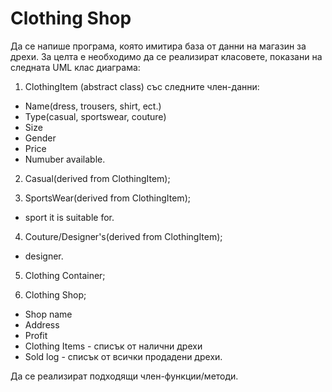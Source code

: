 # Clothing Shop

Да се напише програма, която имитира база от данни на магазин за дрехи. За целта е необходимо да се реализират класовете, показани на следната UML клас диаграма:


1. ClothingItem (abstract class) със следните член-данни:
 - Name(dress, trousers, shirt, ect.)
 - Type(casual, sportswear, couture)
 - Size
 - Gender
 - Price
 - Numuber available.

2. Casual(derived from ClothingItem);

3. SportsWear(derived from ClothingItem);
 - sport it is suitable for.

4. Couture/Designer's(derived from ClothingItem);
 - designer.

5. Clothing Container;

6. Clothing Shop;
 - Shop name
 - Address
 - Profit
 - Clothing Items - списък от налични дрехи
 - Sold log - списък от всички продадени дрехи.
  
	
Да се реализират подходящи член-функции/методи.
